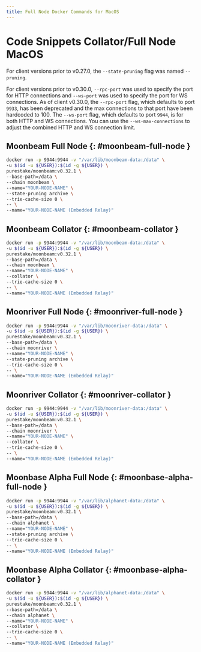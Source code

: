 ```yaml
---
title: Full Node Docker Commands for MacOS
---
```


# Code Snippets Collator/Full Node MacOS

For client versions prior to v0.27.0, the `--state-pruning` flag was named `--pruning`.

For client versions prior to v0.30.0, `--rpc-port` was used to specify the port for HTTP connections and `--ws-port` was used to specify the port for WS connections. As of client v0.30.0, the `--rpc-port` flag, which defaults to port `9933`, has been deprecated and the max connections to that port have been hardcoded to 100. The `--ws-port` flag, which defaults to port `9944`, is for both HTTP and WS connections. You can use the `--ws-max-connections` to adjust the combined HTTP and WS connection limit.

## Moonbeam Full Node {: #moonbeam-full-node }

```bash
docker run -p 9944:9944 -v "/var/lib/moonbeam-data:/data" \
-u $(id -u ${USER}):$(id -g ${USER}) \
purestake/moonbeam:v0.32.1 \
--base-path=/data \
--chain moonbeam \
--name="YOUR-NODE-NAME" \
--state-pruning archive \
--trie-cache-size 0 \
-- \
--name="YOUR-NODE-NAME (Embedded Relay)"
```

## Moonbeam Collator {: #moonbeam-collator }

```bash
docker run -p 9944:9944 -v "/var/lib/moonbeam-data:/data" \
-u $(id -u ${USER}):$(id -g ${USER}) \
purestake/moonbeam:v0.32.1 \
--base-path=/data \
--chain moonbeam \
--name="YOUR-NODE-NAME" \
--collator \
--trie-cache-size 0 \
-- \
--name="YOUR-NODE-NAME (Embedded Relay)"
```

## Moonriver Full Node {: #moonriver-full-node }

```bash
docker run -p 9944:9944 -v "/var/lib/moonriver-data:/data" \
-u $(id -u ${USER}):$(id -g ${USER}) \
purestake/moonbeam:v0.32.1 \
--base-path=/data \
--chain moonriver \
--name="YOUR-NODE-NAME" \
--state-pruning archive \
--trie-cache-size 0 \
-- \
--name="YOUR-NODE-NAME (Embedded Relay)"
```

## Moonriver Collator {: #moonriver-collator }

```bash
docker run -p 9944:9944 -v "/var/lib/moonriver-data:/data" \
-u $(id -u ${USER}):$(id -g ${USER}) \
purestake/moonbeam:v0.32.1 \
--base-path=/data \
--chain moonriver \
--name="YOUR-NODE-NAME" \
--collator \
--trie-cache-size 0 \
-- \
--name="YOUR-NODE-NAME (Embedded Relay)"
```

## Moonbase Alpha Full Node {: #moonbase-alpha-full-node }

```bash
docker run -p 9944:9944 -v "/var/lib/alphanet-data:/data" \
-u $(id -u ${USER}):$(id -g ${USER}) \
purestake/moonbeam:v0.32.1 \
--base-path=/data \
--chain alphanet \
--name="YOUR-NODE-NAME" \
--state-pruning archive \
--trie-cache-size 0 \
-- \
--name="YOUR-NODE-NAME (Embedded Relay)"
```

## Moonbase Alpha Collator {: #moonbase-alpha-collator }

```bash
docker run -p 9944:9944 -v "/var/lib/alphanet-data:/data" \
-u $(id -u ${USER}):$(id -g ${USER}) \
purestake/moonbeam:v0.32.1 \
--base-path=/data \
--chain alphanet \
--name="YOUR-NODE-NAME" \
--collator \
--trie-cache-size 0 \
-- \
--name="YOUR-NODE-NAME (Embedded Relay)"
```
